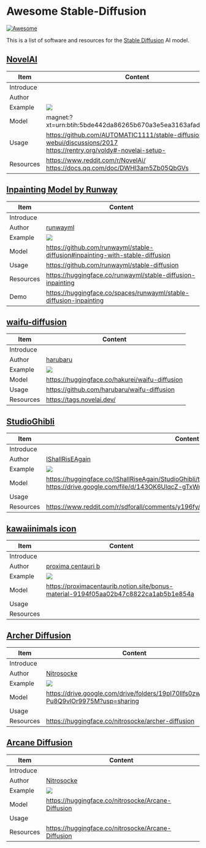 # Awesome Stable-Diffusion

[![Awesome](https://cdn.jsdelivr.net/gh/sindresorhus/awesome@d7305f38d29fed78fa85652e3a63e154dd8e8829/media/badge.svg)](https://github.com/sindresorhus/awesome)

This is a list of software and resources for the [Stable Diffusion](https://stability.ai/blog/stable-diffusion-public-release) AI model.

## [NovelAI](https://novelai.net/)

| Item | Content |
|---|---|
| Introduce |  |
| Author | |
| Example | ![](https://user-images.githubusercontent.com/41844714/194774793-9f034a02-21c8-4d59-a570-d79b5076e1cd.png) |
| Model | magnet:?xt=urn:btih:5bde442da86265b670a3e5ea3163afad2c6f8ecc |
| Usage | https://github.com/AUTOMATIC1111/stable-diffusion-webui/discussions/2017  <br> https://rentry.org/voldy#-novelai-setup-|
| Resources | https://www.reddit.com/r/NovelAi/ <br> https://docs.qq.com/doc/DWHl3am5Zb05QbGVs |

## [Inpainting Model by Runway](https://runwayml.com/)

| Item | Content |
|---|---|
| Introduce |  |
| Author |[runwayml](https://github.com/runwayml) |
| Example | ![](https://github.com/runwayml/stable-diffusion/raw/main/assets/inpaintingbanner.png) |
| Model | https://github.com/runwayml/stable-diffusion#inpainting-with-stable-diffusion |
| Usage | https://github.com/runwayml/stable-diffusion |
| Resources | https://huggingface.co/runwayml/stable-diffusion-inpainting |
| Demo | https://huggingface.co/spaces/runwayml/stable-diffusion-inpainting |


## [waifu-diffusion](https://github.com/harubaru/waifu-diffusion)

| Item | Content |
|---|---|
| Introduce |  |
| Author | [harubaru](https://github.com/harubaru/waifu-diffusion) |
| Example | ![](https://i.imgur.com/Y5Tmw1S.png) |
| Model | https://huggingface.co/hakurei/waifu-diffusion |
| Usage | https://github.com/harubaru/waifu-diffusion |
| Resources | https://tags.novelai.dev/ |

## [StudioGhibli](https://www.reddit.com/r/sdforall/comments/y196fy/ive_further_refined_my_studio_ghilbi_model)

| Item | Content |
|---|---|
| Introduce |  |
| Author | [IShallRisEAgain](https://www.reddit.com/user/IShallRisEAgain/) |
| Example | ![](https://preview.redd.it/uapbr30bi6t91.png?width=960&crop=smart&auto=webp&s=724d09b792b5950a9424fcf3f7b6c8af7ff46f84) |
| Model | https://huggingface.co/IShallRiseAgain/StudioGhibli/tree/main <br> https://drive.google.com/file/d/143OK6UlqcZ-gTxWmyMvyO003nGXAthHp/view?usp=sharing |
| Usage |  |
| Resources | https://www.reddit.com/r/sdforall/comments/y196fy/ive_further_refined_my_studio_ghilbi_model/ |


## [kawaiinimals icon](https://twitter.com/proximasan/status/1582535667510562816)
| Item | Content |
|---|---|
| Introduce |  |
| Author | [proxima centauri b](https://twitter.com/proximasan/status/1582535667510562816) |
| Example | ![](https://pbs.twimg.com/media/FfZKSjdXoAYJuLO?format=jpg&name=900x900) |
| Model | https://proximacentaurib.notion.site/bonus-material-9194f05aa02b47c8822ca1ab5b1e854a |
| Usage |  |
| Resources | |

## [Archer Diffusion](https://www.reddit.com/r/StableDiffusion/comments/y964ya/new_dreambooth_model_archer_diffusion_download/)
| Item | Content |
|---|---|
| Introduce |  |
| Author | [Nitrosocke](https://www.reddit.com/user/Nitrosocke/) |
| Example | ![](https://huggingface.co/nitrosocke/archer-diffusion/resolve/main/archer-diffusion-samples4s.png) |
| Model | https://drive.google.com/drive/folders/19pI70Ilfs0zwz1yYx-Pu8Q9vlOr9975M?usp=sharing |
| Usage |  |
| Resources | https://huggingface.co/nitrosocke/archer-diffusion |

## [Arcane Diffusion](https://www.reddit.com/r/StableDiffusion/comments/ybqyad/arcane_diffusion_v3_updated_dreambooth_model_now/)
| Item | Content |
|---|---|
| Introduce |  |
| Author | [Nitrosocke](https://www.reddit.com/user/Nitrosocke/) |
| Example | ![](https://preview.redd.it/alpk01i0zlv91.jpg?width=1536&format=pjpg&auto=webp&s=c0bd959d31c1d7837378db819250439595ee17e0) |
| Model | https://huggingface.co/nitrosocke/Arcane-Diffusion |
| Usage |  |
| Resources | https://huggingface.co/nitrosocke/Arcane-Diffusion |
